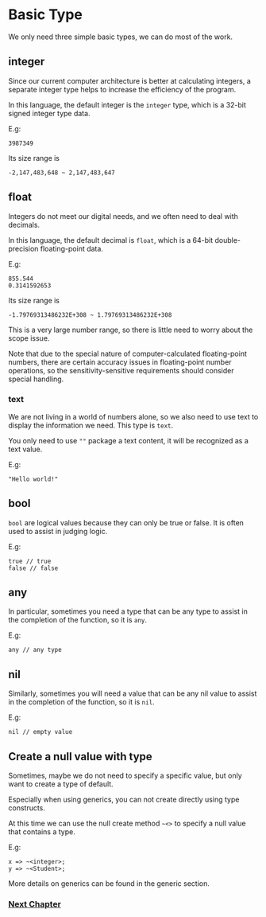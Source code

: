 # Basic Type
We only need three simple basic types, we can do most of the work.

## integer
Since our current computer architecture is better at calculating integers, a separate integer type helps to increase the efficiency of the program.

In this language, the default integer is the `integer` type, which is a 32-bit signed integer type data.

E.g:
```
3987349
```
Its size range is
```
-2,147,483,648 ~ 2,147,483,647
```
## float 
Integers do not meet our digital needs, and we often need to deal with decimals.

In this language, the default decimal is `float`, which is a 64-bit double-precision floating-point data.

E.g:
```
855.544
0.3141592653
```
Its size range is
```
-1.79769313486232E+308 ~ 1.79769313486232E+308
```
This is a very large number range, so there is little need to worry about the scope issue.

Note that due to the special nature of computer-calculated floating-point numbers, there are certain accuracy issues in floating-point number operations, so the sensitivity-sensitive requirements should consider special handling.
### text
We are not living in a world of numbers alone, so we also need to use text to display the information we need. This type is `text`.

You only need to use `""` package a text content, it will be recognized as a text value.

E.g:
```
"Hello world!"
```
## bool
`bool` are logical values ​​because they can only be true or false. It is often used to assist in judging logic.

E.g:
```
true // true
false // false
```
## any
In particular, sometimes you need a type that can be any type to assist in the completion of the function, so it is `any`.

E.g:
```
any // any type
```
## nil
Similarly, sometimes you will need a value that can be any nil value to assist in the completion of the function, so it is `nil`.

E.g:
```
nil // empty value
```
## Create a null value with type
Sometimes, maybe we do not need to specify a specific value, but only want to create a type of default.

Especially when using generics, you can not create directly using type constructs.

At this time we can use the null create method `~<>` to specify a null value that contains a type.

E.g:
```
x => ~<integer>;
y => ~<Student>;
```
More details on generics can be found in the generic section.

### [Next Chapter](operator.md)